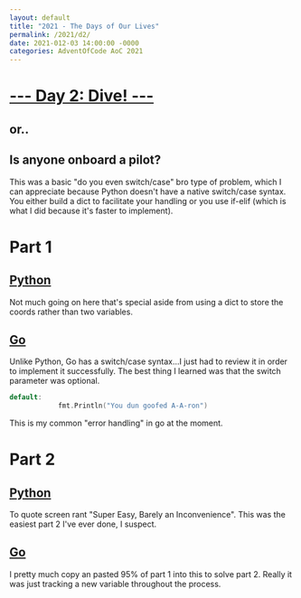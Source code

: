 ```yaml
---
layout: default
title: "2021 - The Days of Our Lives"
permalink: /2021/d2/
date: 2021-012-03 14:00:00 -0000
categories: AdventOfCode AoC 2021
---
```

# [--- Day 2: Dive! ---](https://adventofcode.com/2021/day/2)
## or..
## Is anyone onboard a pilot?

This was a basic "do you even switch/case" bro type of problem, which I can appreciate because Python doesn't have a native switch/case syntax.
You either build a dict to facilitate your handling or you use if-elif (which is what I did because it's faster to implement).

# Part 1

## [Python](https://github.com/aaronlael/AoC-2021/blob/master/AoC_2021_D2P1.py)

Not much going on here that's special aside from using a dict to store the coords rather than two variables.

## [Go](https://github.com/aaronlael/AoC-2021-Go/blob/master/aoc_2021_d2p1.go)

Unlike Python, Go has a switch/case syntax...I just had to review it in order to implement it successfully.  The best thing I learned was that the switch parameter was optional.
```go
default:
			fmt.Println("You dun goofed A-A-ron")
```
This is my common "error handling" in go at the moment.

# Part 2

## [Python](https://github.com/aaronlael/AoC-2021/blob/master/AoC_2021_D2P2.py)

To quote screen rant "Super Easy, Barely an Inconvenience".  This was the easiest part 2 I've ever done, I suspect.

## [Go](https://github.com/aaronlael/AoC-2021-Go/blob/master/aoc_2021_d2p2.go)

I pretty much copy an pasted 95% of part 1 into this to solve part 2.  Really it was just tracking a new variable throughout the process.



